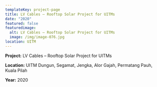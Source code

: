 ```yaml
---
templateKey: project-page
title: LV Cables – Rooftop Solar Project for UITMs
date: "2020"
featured: false
featuredimage:
  alt: LV Cables – Rooftop Solar Project for UITMs
  image: /img/image-076.jpg
location: UITM
---
```

**Project:** LV Cables – Rooftop Solar Project for UITMs

**Location:** UITM Dungun, Segamat, Jengka, Alor Gajah, Permatang Pauh, Kuala Pilah

**Year:** 2020